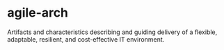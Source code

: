 # agile-arch
Artifacts and characteristics describing and guiding delivery of a flexible, adaptable, resilient, and cost-effective IT environment.
